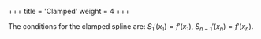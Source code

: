 +++
title = 'Clamped'
weight = 4
+++

The conditions for the clamped spline are: $S_1'(x_1) = f'(x_1), \ S_{n-1}'(x_n) = f'(x_n)$.